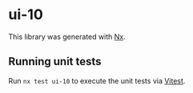 # ui-10

This library was generated with [Nx](https://nx.dev).

## Running unit tests

Run `nx test ui-10` to execute the unit tests via [Vitest](https://vitest.dev/).
